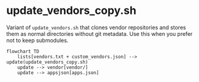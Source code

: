# update_vendors_copy.sh

Variant of `update_vendors.sh` that clones vendor repositories and stores them as normal directories without git metadata. Use this when you prefer not to keep submodules.

```mermaid
flowchart TD
    lists[vendors.txt + custom_vendors.json] --> update(update_vendors_copy.sh)
    update --> vendor[vendor/]
    update --> appsjson[apps.json]
```
